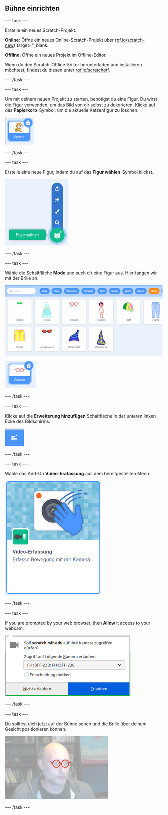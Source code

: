 ## Bühne einrichten

--- task ---

Erstelle ein neues Scratch-Projekt.

**Online:** Öffne ein neues Online-Scratch-Projekt über [rpf.io/scratch-new](https://rpf.io/scratch-new){:target="_blank.

**Offline:** Öffne ein neues Projekt im Offline-Editor.

Wenn du den Scratch-Offline-Editor herunterladen und installieren möchtest, findest du diesen unter [rpf.io/scratchoff](https://rpf.io/scratchoff).

--- /task ---

--- task ---

Um mit deinem neuen Projekt zu starten, benötigst du eine Figur. Du wirst die Figur verwenden, um das Bild von dir selbst zu dekorieren. Klicke auf das **Papierkorb**-Symbol, um die aktuelle Katzenfigur zu löschen.

![Bild das das Papierkorb-Symbol auf Katzenfigur zeigt](images/delete-sprite.png)

--- /task ---

--- task ---

Erstelle eine neue Figur, indem du auf das **Figur wählen**-Symbol klickst.

![Bild das das erweiterte Figur-Wählen-Symbol zeigt](images/new-sprite.png)

--- /task ---

--- task ---

Wähle die Schaltfläche **Mode** und such dir eine Figur aus. Hier fangen wir mit der Brille an.

![Bild das Mode-Figuren zeigt](images/fashion.png)

![Bild das die Brillen-Figur zeigt](images/glasses.png)

--- /task ---

--- task ---

Klicke auf die **Erweiterung hinzufügen** Schaltfläche in der unteren linken Ecke des Bildschirms.

![Bild das die Schaltfläche Erweiterung hinzufügen zeigt](images/add-extension.png)

--- /task ---

--- task ---

Wähle das Add-On **Video-Erafassung** aus dem bereitgestellten Menü.

![Bild das die Auswahl der Video-Erfassung Erweiterung zeigt](images/video-extension.png)

--- /task ---

--- task ---

If you are prompted by your web browser, then **Allow** it access to your webcam.

![Bild das die Browseraufforderung für die Zugriffserlaubnis auf die Kamera zeigt](images/allow-camera.png)

--- /task ---

--- task ---

Du solltest dich jetzt auf der Bühne sehen und die Brille über deinem Gesicht positionieren können.

![image showing a man with glasses superimposed over his face](images/man-with-glasses.png)

--- /task ---





